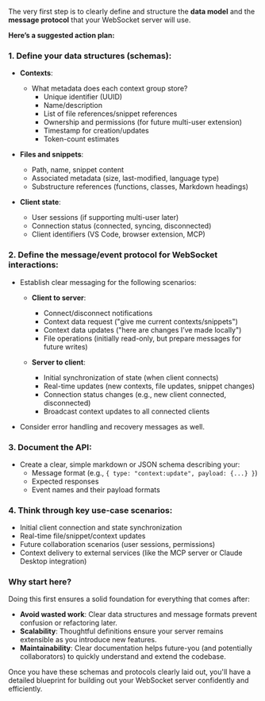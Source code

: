 The very first step is to clearly define and structure the **data model** and the **message protocol** that your WebSocket server will use.  

**Here’s a suggested action plan:**

### 1. Define your data structures (schemas):

- **Contexts**:
  - What metadata does each context group store?
    - Unique identifier (UUID)
    - Name/description
    - List of file references/snippet references
    - Ownership and permissions (for future multi-user extension)
    - Timestamp for creation/updates
    - Token-count estimates

- **Files and snippets**:
  - Path, name, snippet content
  - Associated metadata (size, last-modified, language type)
  - Substructure references (functions, classes, Markdown headings)
  
- **Client state**:
  - User sessions (if supporting multi-user later)
  - Connection status (connected, syncing, disconnected)
  - Client identifiers (VS Code, browser extension, MCP)

### 2. Define the message/event protocol for WebSocket interactions:

- Establish clear messaging for the following scenarios:
  - **Client to server**:
    - Connect/disconnect notifications
    - Context data request ("give me current contexts/snippets")
    - Context data updates ("here are changes I’ve made locally")
    - File operations (initially read-only, but prepare messages for future writes)
  
  - **Server to client**:
    - Initial synchronization of state (when client connects)
    - Real-time updates (new contexts, file updates, snippet changes)
    - Connection status changes (e.g., new client connected, disconnected)
    - Broadcast context updates to all connected clients
  
- Consider error handling and recovery messages as well.

### 3. Document the API:

- Create a clear, simple markdown or JSON schema describing your:
  - Message format (e.g., `{ type: "context:update", payload: {...} }`)
  - Expected responses
  - Event names and their payload formats

### 4. Think through key use-case scenarios:

- Initial client connection and state synchronization
- Real-time file/snippet/context updates
- Future collaboration scenarios (user sessions, permissions)
- Context delivery to external services (like the MCP server or Claude Desktop integration)

### Why start here?

Doing this first ensures a solid foundation for everything that comes after:

- **Avoid wasted work**: Clear data structures and message formats prevent confusion or refactoring later.
- **Scalability**: Thoughtful definitions ensure your server remains extensible as you introduce new features.
- **Maintainability**: Clear documentation helps future-you (and potentially collaborators) to quickly understand and extend the codebase.

Once you have these schemas and protocols clearly laid out, you'll have a detailed blueprint for building out your WebSocket server confidently and efficiently.